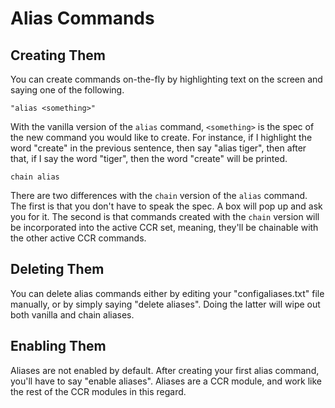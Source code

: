 # Alias Commands

## Creating Them
You can create commands on-the-fly by highlighting text on the screen and saying one of the following.

`"alias <something>"`

With the vanilla version of the `alias` command, `<something>` is the spec of the new command you would like to create. For instance, if I highlight the word "create" in the previous sentence, then say "alias tiger", then after that, if I say the word "tiger", then the word "create" will be printed.

`chain alias`

There are two differences with the `chain` version of the `alias` command. The first is that you don't have to speak the spec. A box will pop up and ask you for it. The second is that commands created with the `chain` version will be incorporated into the active CCR set, meaning, they'll be chainable with the other active CCR commands.

## Deleting Them
You can delete alias commands either by editing your "configaliases.txt" file manually, or by simply saying "delete aliases". Doing the latter will wipe out both vanilla and chain aliases.

## Enabling Them
Aliases are not enabled by default. After creating your first alias command, you'll have to say "enable aliases". Aliases are a CCR module, and work like the rest of the CCR modules in this regard.
